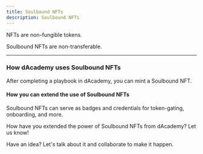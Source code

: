 ```yaml
---
title: Soulbound NFTs
description: Soulbound NFTs
---
```


NFTs are non-fungible tokens.

Soulbound NFTs are non-transferable.

---

### How dAcademy uses Soulbound NFTs

After completing a playbook in dAcademy, you can mint a Soulbound NFT.


#### How you can extend the use of Soulbound NFTs

Soulbound NFTs can serve as badges and credentials for token-gating, onboarding, and more.

How have you extended the power of Soulbound NFTs from dAcademy?  Let us know!

Have an idea?  Let's talk about it and collaborate to make it happen.